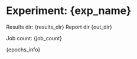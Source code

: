 # Experiment: {exp_name}

Results dir: {results_dir}
Report dir {out_dir}

Job count: {job_count}

{epochs_info}